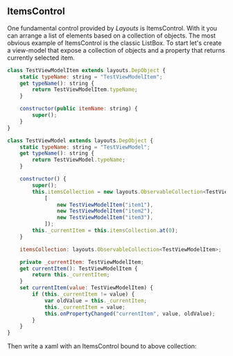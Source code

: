 
## ItemsControl

One fundamental control provided by *Layouts* is ItemsControl. With it you can arrange a list of elements based on a collection of objects. The most obvious example of ItemsControl is the classic ListBox.
To start let's create a view-model that expose a collection of objects and a property that returns currently selected item.
```javascript
class TestViewModelItem extends layouts.DepObject {
    static typeName: string = "TestViewModelItem";
    get typeName(): string {
        return TestViewModelItem.typeName;
    }

    constructor(public itemName: string) {
        super();
    }
}

class TestViewModel extends layouts.DepObject {
    static typeName: string = "TestViewModel";
    get typeName(): string {
        return TestViewModel.typeName;
    }

    constructor() {
        super();
        this.itemsCollection = new layouts.ObservableCollection<TestViewModelItem>(
            [
                new TestViewModelItem("item1"),
                new TestViewModelItem("item2"),
                new TestViewModelItem("item3"),
            ]);
        this._currentItem = this.itemsCollection.at(0);
    }

    itemsCollection: layouts.ObservableCollection<TestViewModelItem>;

    private _currentItem: TestViewModelItem;
    get currentItem(): TestViewModelItem {
        return this._currentItem;
    }
    set currentItem(value: TestViewModelItem) {
        if (this._currentItem != value) {
            var oldValue = this._currentItem;
            this._currentItem = value;
            this.onPropertyChanged("currentItem", value, oldValue);
        }
    }
}
```
Then write a xaml with an ItemsControl bound to above collection:
```javascript

```

